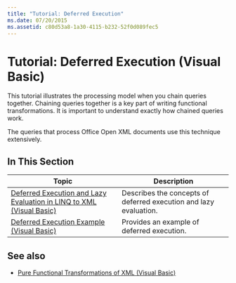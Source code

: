 ```yaml
---
title: "Tutorial: Deferred Execution"
ms.date: 07/20/2015
ms.assetid: c80d53a8-1a30-4115-b232-52f0d089fec5
---
```

# Tutorial: Deferred Execution (Visual Basic)
This tutorial illustrates the processing model when you chain queries together. Chaining queries together is a key part of writing functional transformations. It is important to understand exactly how chained queries work.  
  
 The queries that process Office Open XML documents use this technique extensively.  
  
## In This Section  
  
|Topic|Description|  
|-----------|-----------------|  
|[Deferred Execution and Lazy Evaluation in LINQ to XML (Visual Basic)](deferred-execution-and-lazy-evaluation-in-linq-to-xml.md)|Describes the concepts of deferred execution and lazy evaluation.|  
|[Deferred Execution Example (Visual Basic)](deferred-execution-example.md)|Provides an example of deferred execution.|  
  
## See also

- [Pure Functional Transformations of XML (Visual Basic)](pure-functional-transformations-of-xml.md)
